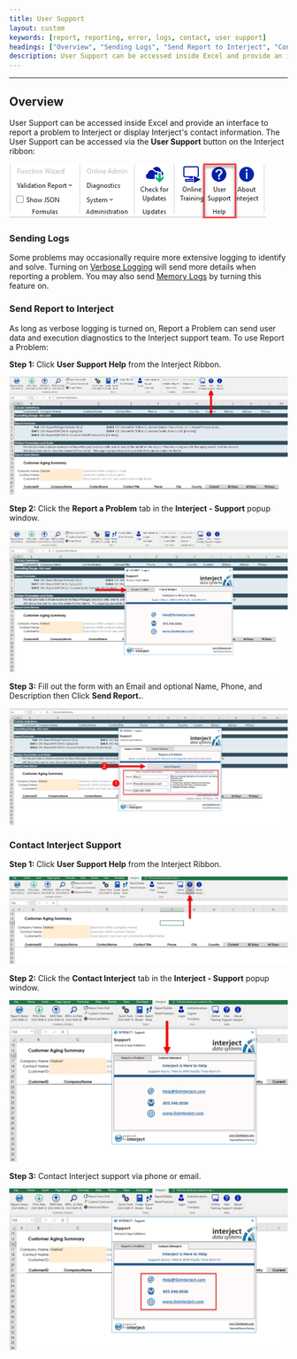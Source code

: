 ```yaml
---
title: User Support
layout: custom
keywords: [report, reporting, error, logs, contact, user support]
headings: ["Overview", "Sending Logs", "Send Report to Interject", "Contact Interject Support"]
description: User Support can be accessed inside Excel and provide an interface to report a problem to Interject or display Interject's contact information.
---
```

* * *

## Overview

User Support can be accessed inside Excel and provide an interface to report a problem to Interject or display Interject's contact information. The User Support can be accessed via the **User Support** button on the Interject ribbon:

![](/images/InterjectSupport/UserSupport.png)
<br>

### Sending Logs

Some problems may occasionally require more extensive logging to identify and solve. Turning on [Verbose Logging](/wTroubleshoot/Verbose-Logging.html) will send more details when reporting a problem. You may also send [Memory Logs](/wTroubleshoot/RAM-Monitoring.html) by turning this feature on.

### Send Report to Interject

As long as verbose logging is turned on, Report a Problem can send user data and execution diagnostics to the Interject support team. To use Report a Problem:

**Step 1:** Click **User Support Help** from the Interject Ribbon.

![](/images/error-reports/07.jpg)
<br>

**Step 2:** Click the **Report a Problem** tab in the **Interject - Support** popup window.

![](/images/error-reports/08.jpg)
<br>

**Step 3:** Fill out the form with an Email and optional Name, Phone, and Description then Click **Send Report.**.

![](/images/error-reports/09.jpg)
<br>

### Contact Interject Support

**Step 1:** Click **User Support Help** from the Interject Ribbon.

![](/images/error-reports/10.jpg)
<br>

**Step 2:** Click the **Contact Interject** tab in the **Interject - Support** popup window.

![](/images/error-reports/11.jpg)
<br>

**Step 3:** Contact Interject support via phone or email.

![](/images/error-reports/12.jpg)
<br>
